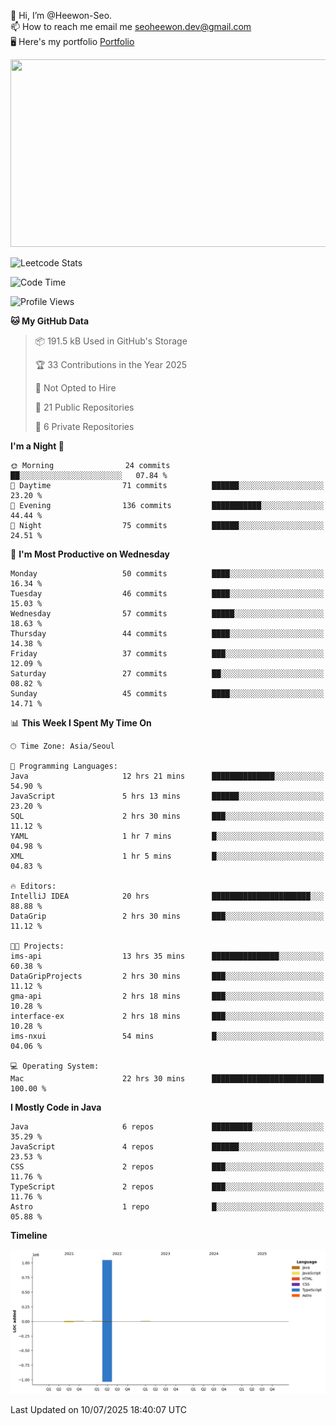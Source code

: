 👋 Hi, I’m @Heewon-Seo.  
📫 How to reach me email me seoheewon.dev@gmail.com   
🖥 Here's my portfolio [Portfolio](https://haileynotes.notion.site/HEEWON-SEO-f98fe97412ee4a6a94fd24fe6832f84c)

<a href="https://github.com/devxb/gitanimals">
<img
  src="https://render.gitanimals.org/farms/Heewon-Seo"
  width="600"
  height="300"
/>
</a>

![Leetcode Stats](https://leetcode.card.workers.dev/?username=Heewon-Seo)

 <!--START_SECTION:waka-->
![Code Time](http://img.shields.io/badge/Code%20Time-2%2C207%20hrs%2055%20mins-blue)

![Profile Views](http://img.shields.io/badge/Profile%20Views-0-blue)

**🐱 My GitHub Data** 

> 📦 191.5 kB Used in GitHub's Storage 
 > 
> 🏆 33 Contributions in the Year 2025
 > 
> 🚫 Not Opted to Hire
 > 
> 📜 21 Public Repositories 
 > 
> 🔑 6 Private Repositories 
 > 
**I'm a Night 🦉** 

```text
🌞 Morning                24 commits          ██░░░░░░░░░░░░░░░░░░░░░░░   07.84 % 
🌆 Daytime                71 commits          ██████░░░░░░░░░░░░░░░░░░░   23.20 % 
🌃 Evening                136 commits         ███████████░░░░░░░░░░░░░░   44.44 % 
🌙 Night                  75 commits          ██████░░░░░░░░░░░░░░░░░░░   24.51 % 
```
📅 **I'm Most Productive on Wednesday** 

```text
Monday                   50 commits          ████░░░░░░░░░░░░░░░░░░░░░   16.34 % 
Tuesday                  46 commits          ████░░░░░░░░░░░░░░░░░░░░░   15.03 % 
Wednesday                57 commits          █████░░░░░░░░░░░░░░░░░░░░   18.63 % 
Thursday                 44 commits          ████░░░░░░░░░░░░░░░░░░░░░   14.38 % 
Friday                   37 commits          ███░░░░░░░░░░░░░░░░░░░░░░   12.09 % 
Saturday                 27 commits          ██░░░░░░░░░░░░░░░░░░░░░░░   08.82 % 
Sunday                   45 commits          ████░░░░░░░░░░░░░░░░░░░░░   14.71 % 
```


📊 **This Week I Spent My Time On** 

```text
🕑︎ Time Zone: Asia/Seoul

💬 Programming Languages: 
Java                     12 hrs 21 mins      ██████████████░░░░░░░░░░░   54.90 % 
JavaScript               5 hrs 13 mins       ██████░░░░░░░░░░░░░░░░░░░   23.20 % 
SQL                      2 hrs 30 mins       ███░░░░░░░░░░░░░░░░░░░░░░   11.12 % 
YAML                     1 hr 7 mins         █░░░░░░░░░░░░░░░░░░░░░░░░   04.98 % 
XML                      1 hr 5 mins         █░░░░░░░░░░░░░░░░░░░░░░░░   04.83 % 

🔥 Editors: 
IntelliJ IDEA            20 hrs              ██████████████████████░░░   88.88 % 
DataGrip                 2 hrs 30 mins       ███░░░░░░░░░░░░░░░░░░░░░░   11.12 % 

🐱‍💻 Projects: 
ims-api                  13 hrs 35 mins      ███████████████░░░░░░░░░░   60.38 % 
DataGripProjects         2 hrs 30 mins       ███░░░░░░░░░░░░░░░░░░░░░░   11.12 % 
gma-api                  2 hrs 18 mins       ███░░░░░░░░░░░░░░░░░░░░░░   10.28 % 
interface-ex             2 hrs 18 mins       ███░░░░░░░░░░░░░░░░░░░░░░   10.28 % 
ims-nxui                 54 mins             █░░░░░░░░░░░░░░░░░░░░░░░░   04.06 % 

💻 Operating System: 
Mac                      22 hrs 30 mins      █████████████████████████   100.00 % 
```

**I Mostly Code in Java** 

```text
Java                     6 repos             █████████░░░░░░░░░░░░░░░░   35.29 % 
JavaScript               4 repos             ██████░░░░░░░░░░░░░░░░░░░   23.53 % 
CSS                      2 repos             ███░░░░░░░░░░░░░░░░░░░░░░   11.76 % 
TypeScript               2 repos             ███░░░░░░░░░░░░░░░░░░░░░░   11.76 % 
Astro                    1 repo              █░░░░░░░░░░░░░░░░░░░░░░░░   05.88 % 
```



**Timeline**

![Lines of Code chart](https://raw.githubusercontent.com/Heewon-Seo/Heewon-Seo/main/assets/bar_graph.png)


 Last Updated on 10/07/2025 18:40:07 UTC
<!--END_SECTION:waka-->

